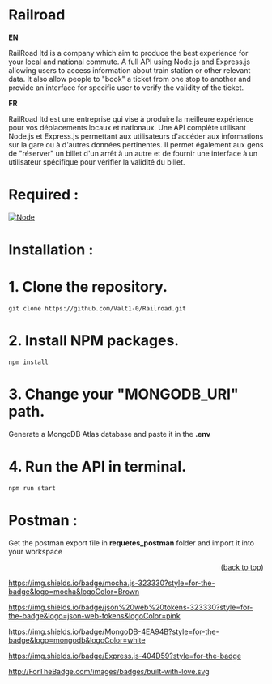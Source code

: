 <a name="readme-top"></a>

# Railroad

**EN**

RailRoad ltd is a company which aim to produce the best experience for your local and national commute.
A full API using Node.js and Express.js allowing users to access information about train station or other relevant data.
It also allow people to "book" a ticket from one stop to another and provide an interface for specific user to verify the validity of the ticket.

**FR**

RailRoad ltd est une entreprise qui vise à produire la meilleure expérience pour vos déplacements locaux et nationaux.
Une API complète utilisant Node.js et Express.js permettant aux utilisateurs d'accéder aux informations sur la gare ou à d'autres données pertinentes.
Il permet également aux gens de "réserver" un billet d'un arrêt à un autre et de fournir une interface à un utilisateur spécifique pour vérifier la validité du billet.

# Required :

[![Node][Node.js]][Node-url]

# Installation :
# 1. Clone the repository.
```
git clone https://github.com/Valt1-0/Railroad.git
```

# 2. Install NPM packages.
```
npm install
```

# 3. Change your "MONGODB_URI" path.
Generate a MongoDB Atlas database and paste it in the **.env**

# 4. Run the API in terminal.
```
npm run start
```

# Postman :
Get the postman export file in **requetes_postman** folder and import it into your workspace


<p align="right">(<a href="#readme-top">back to top</a>)</p>





[Node.js]: https://img.shields.io/badge/Node.js-43853D?style=for-the-badge&logo=node.js&logoColor=white
[Node-url]: hhttps://nodejs.org/fr/

https://img.shields.io/badge/mocha.js-323330?style=for-the-badge&logo=mocha&logoColor=Brown

https://img.shields.io/badge/json%20web%20tokens-323330?style=for-the-badge&logo=json-web-tokens&logoColor=pink

https://img.shields.io/badge/MongoDB-4EA94B?style=for-the-badge&logo=mongodb&logoColor=white

https://img.shields.io/badge/Express.js-404D59?style=for-the-badge

http://ForTheBadge.com/images/badges/built-with-love.svg

